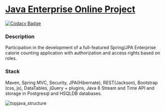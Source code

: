 [Java Enterprise Online Project](https://javaops.ru/view/topjava)
===============================
[![Codacy Badge](https://app.codacy.com/project/badge/Grade/a21b48c57ef849e4b128e17f620f4a45)](https://app.codacy.com/gh/AliminIvan/topjava/dashboard?utm_source=gh&utm_medium=referral&utm_content=&utm_campaign=Badge_grade)

### Description
Participation in the development of a full-featured Spring/JPA Enterprise calorie counting application with authorization and access rights based on roles.

### Stack
Maven, Spring MVC, Security, JPA(Hibernate), REST(Jackson), Bootstrap (css, js), DataTables, jQuery + plugins, Java 8 Stream and Time API and storage in Postgresql and HSQLDB databases.

![topjava_structure](https://javaops.ru/static/images/projects/top-scheme.jpg)
